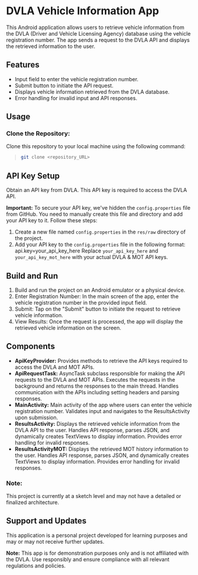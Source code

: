 # DVLA Vehicle Information App

This Android application allows users to retrieve vehicle information from the DVLA (Driver and Vehicle Licensing Agency) database using the vehicle registration number. The app sends a request to the DVLA API and displays the retrieved information to the user.

## Features
- Input field to enter the vehicle registration number.
- Submit button to initiate the API request.
- Displays vehicle information retrieved from the DVLA database.
- Error handling for invalid input and API responses.

## Usage
### Clone the Repository:
Clone this repository to your local machine using the following command:
>```bash
>git clone <repository_URL>

## API Key Setup
Obtain an API key from DVLA. This API key is required to access the DVLA API.

**Important:** To secure your API key, we've hidden the `config.properties` file from GitHub. You need to manually create this file and directory and add your API key to it. Follow these steps:

1. Create a new file named `config.properties` in the `res/raw` directory of the project.
2. Add your API key to the `config.properties` file in the following format:
   api.key=your_api_key_here
Replace `your_api_key_here` and `your_api_key_mot_here` with your actual DVLA & MOT API keys.

## Build and Run
1. Build and run the project on an Android emulator or a physical device.
2. Enter Registration Number: In the main screen of the app, enter the vehicle registration number in the provided input field.
3. Submit: Tap on the "Submit" button to initiate the request to retrieve vehicle information.
4. View Results: Once the request is processed, the app will display the retrieved vehicle information on the screen.

## Components
- **ApiKeyProvider:** Provides methods to retrieve the API keys required to access the DVLA and MOT APIs.
- **ApiRequestTask:** AsyncTask subclass responsible for making the API requests to the DVLA and MOT APIs. Executes the requests in the background and returns the responses to the main thread. Handles communication with the APIs including setting headers and parsing responses.
- **MainActivity:** Main activity of the app where users can enter the vehicle registration number. Validates input and navigates to the ResultsActivity upon submission.
- **ResultsActivity:** Displays the retrieved vehicle information from the DVLA API to the user. Handles API response, parses JSON, and dynamically creates TextViews to display information. Provides error handling for invalid responses.
- **ResultsActivityMOT:** Displays the retrieved MOT history information to the user. Handles API response, parses JSON, and dynamically creates TextViews to display information. Provides error handling for invalid responses.
### Note:
This project is currently at a sketch level and may not have a detailed or finalized architecture.

## Support and Updates
This application is a personal project developed for learning purposes and may or may not receive further updates.

**Note:** This app is for demonstration purposes only and is not affiliated with the DVLA. Use responsibly and ensure compliance with all relevant regulations and policies.
